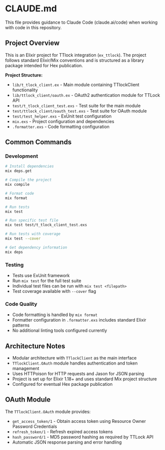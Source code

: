# CLAUDE.md

This file provides guidance to Claude Code (claude.ai/code) when working with code in this repository.

## Project Overview

This is an Elixir project for TTlock integration (`ex_ttlock`). The project follows standard Elixir/Mix conventions and is structured as a library package intended for Hex publication.

**Project Structure:**
- `lib/t_tlock_client.ex` - Main module containing TTlockClient functionality
- `lib/ttlock_client/oauth.ex` - OAuth2 authentication module for TTLock API
- `test/t_tlock_client_test.exs` - Test suite for the main module
- `test/ttlock_client/oauth_test.exs` - Test suite for OAuth module
- `test/test_helper.exs` - ExUnit test configuration
- `mix.exs` - Project configuration and dependencies
- `.formatter.exs` - Code formatting configuration

## Common Commands

### Development
```bash
# Install dependencies
mix deps.get

# Compile the project
mix compile

# Format code
mix format

# Run tests
mix test

# Run specific test file
mix test test/t_tlock_client_test.exs

# Run tests with coverage
mix test --cover

# Get dependency information
mix deps
```

### Testing
- Tests use ExUnit framework
- Run `mix test` for the full test suite
- Individual test files can be run with `mix test <filepath>`
- Test coverage available with `--cover` flag

### Code Quality
- Code formatting is handled by `mix format`
- Formatter configuration in `.formatter.exs` includes standard Elixir patterns
- No additional linting tools configured currently

## Architecture Notes

- Modular architecture with `TTlockClient` as the main interface
- `TTlockClient.OAuth` module handles authentication and token management
- Uses HTTPoison for HTTP requests and Jason for JSON parsing
- Project is set up for Elixir 1.18+ and uses standard Mix project structure
- Configured for eventual Hex package publication

## OAuth Module

The `TTlockClient.OAuth` module provides:
- `get_access_token/1` - Obtain access token using Resource Owner Password Credentials
- `refresh_token/1` - Refresh expired access tokens
- `hash_password/1` - MD5 password hashing as required by TTLock API
- Automatic JSON response parsing and error handling